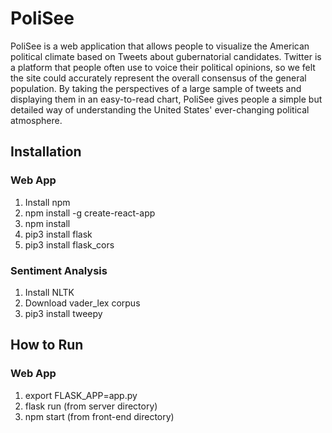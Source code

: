 # PoliSee

PoliSee is a web application that allows people to visualize the American political climate based
on Tweets about gubernatorial candidates. Twitter is a platform that people often use to voice their
political opinions, so we felt the site could accurately represent the overall consensus of the general
population. By taking the perspectives of a large sample of tweets and displaying them in an easy-to-read chart,
PoliSee gives people a simple but detailed way of understanding the United States' ever-changing political
atmosphere.

## Installation

### Web App
1. Install npm
2. npm install -g create-react-app
3. npm install
4. pip3 install flask
5. pip3 install flask_cors

### Sentiment Analysis
1. Install NLTK
2. Download vader_lex corpus
3. pip3 install tweepy

## How to Run

### Web App
1. export FLASK_APP=app.py
2. flask run (from server directory)
3. npm start (from front-end directory)
